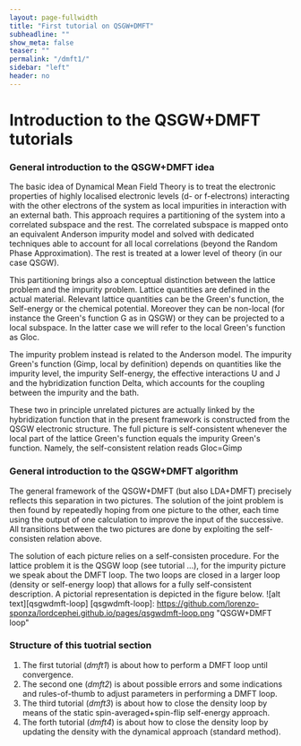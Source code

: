 ```yaml
---
layout: page-fullwidth
title: "First tutorial on QSGW+DMFT"
subheadline: ""
show_meta: false
teaser: ""
permalink: "/dmft1/"
sidebar: "left"
header: no
---
```


# Introduction to the QSGW+DMFT tutorials

### General introduction to the QSGW+DMFT idea 
The basic idea of Dynamical Mean Field Theory is to treat the electronic properties of highly localised electronic levels (d- or f-electrons) interacting with the other electrons of the system as local impurities in interaction with an external bath. 
This approach requires a partitioning of the system into a correlated subspace and the rest.
The correlated subspace is mapped onto an equivalent Anderson impurity model and solved with dedicated techniques able to account for all local correlations (beyond the Random Phase Approximation). 
The rest is treated at a lower level of theory (in our case QSGW).  

This partitioning brings also a conceptual distinction between the lattice problem and the impurity problem. Lattice quantities are defined in the actual material. Relevant lattice quantities can be the Green's function, the Self-energy or the chemical potential. Moreover they can be non-local (for instance the Green's function G as in QSGW) or they can be projected to a local subspace. In the latter case we will refer to the local Green's function as Gloc.

The impurity problem instead is related to the Anderson model. The impurity Green's function (Gimp, local by definition) depends on quantities like the impurity level, the impurity Self-energy, the effective interactions U and J and the hybridization function Delta, which accounts for the coupling between the impurity and the bath.

These two in principle unrelated pictures are actually linked by the hybridization function that in the present framework is constructed from the QSGW electronic structure. The full picture is self-consistent whenever the local part of the lattice Green's function equals the impurity Green's function. Namely, the self-consistent relation reads Gloc=Gimp

### General introduction to the QSGW+DMFT algorithm 
The general framework of the QSGW+DMFT (but also LDA+DMFT) precisely reflects this separation in two pictures. The solution of the joint problem is then found by repeatedly hoping from one picture to the other, each time using the output of one calculation to improve the input of the successive. All transitions between the two pictures are done by exploiting the self-consisten relation above.  

The solution of each picture relies on a self-consisten procedure. For the lattice problem it is the QSGW loop (see tutorial ...), for the impurity picture we speak about the DMFT loop. The two loops are closed in a larger loop (density or self-energy loop) that allows for a fully self-consistent description. A pictorial representation is depicted in the figure below.
![alt text][qsgwdmft-loop]
[qsgwdmft-loop]: https://github.com/lorenzo-sponza/lordcephei.github.io/pages/qsgwdmft-loop.png "QSGW+DMFT loop"

### Structure of this tuotrial section
1. The first tutorial (_dmft1_) is about how to perform a DMFT loop until convergence.
2. The second one (_dmft2_) is about possible errors and some indications and rules-of-thumb to adjust parameters in performing a DMFT loop.
3. The third tutorial (_dmft3_) is about how to close the density loop by means of the static spin-averaged+spin-flip self-energy approach.
4. The forth tutorial (_dmft4_) is about how to close the density loop by updating the density with the dynamical approach (standard method).
